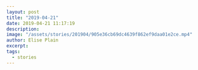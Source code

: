 ```yaml
---
layout: post
title: "2019-04-21"
date: 2019-04-21 11:17:19
description: 
image: "/assets/stories/201904/905e36cb69dc4639f862ef9daa01e2ce.mp4"
author: Elise Plain
excerpt: 
tags: 
  - stories
---
```



<p></p>
